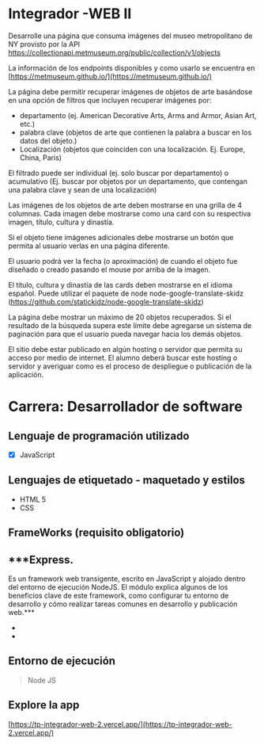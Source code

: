 # Integrador -WEB II


Desarrolle una página que consuma imágenes del museo metropolitano de NY provisto por la API https://collectionapi.metmuseum.org/public/collection/v1/objects

La información de los endpoints disponibles y como usarlo se encuentra en [https://metmuseum.github.io/](https://metmuseum.github.io/)

La página debe permitir recuperar imágenes de objetos de arte basándose en una opción de filtros que incluyen recuperar imágenes por:

-   departamento (ej. American Decorative Arts, Arms and Armor, Asian Art, etc.)
-   palabra clave (objetos de arte que contienen la palabra a buscar en los datos del objeto.)
-   Localización (objetos que coinciden con una localización. Ej. Europe, China, Paris)

El filtrado puede ser individual (ej. solo buscar por departamento) o acumulativo (Ej. buscar por objetos por un departamento, que contengan una palabra clave y sean de una localización)

Las imágenes de los objetos de arte deben mostrarse en una grilla de 4 columnas. Cada imagen debe mostrarse como una card con su respectiva imagen, título, cultura y dinastía.

Si el objeto tiene imágenes adicionales debe mostrarse un botón que permita al usuario verlas en una página diferente.

El usuario podrá ver la fecha (o aproximación) de cuando el objeto fue diseñado o creado pasando el mouse por arriba de la imagen.

El título, cultura y dinastía de las cards deben mostrarse en el idioma español. Puede utilizar el paquete de node node-google-translate-skidz (https://github.com/statickidz/node-google-translate-skidz)

La página debe mostrar un máximo de 20 objetos recuperados. Si el resultado de la búsqueda supera este límite debe agregarse un sistema de paginación para que el usuario pueda navegar hacia los demás objetos.

El sitio debe estar publicado en algún hosting o servidor que permita su acceso por medio de internet. El alumno deberá buscar este hosting o servidor y averiguar como es el proceso de despliegue o publicación de la aplicación.


# Carrera: Desarrollador de software



## Lenguaje de programación utilizado

 - [x] JavaScript

## Lenguajes de etiquetado - maquetado y estilos

 - HTML 5
 - CSS

## FrameWorks (requisito obligatorio)

## ***Express.
Es un framework web transigente, escrito en JavaScript y alojado dentro del entorno de ejecución NodeJS. El módulo explica algunos de los beneficios clave de este framework, como configurar tu entorno de desarrollo y cómo realizar tareas comunes en desarrollo y publicación web.***

*

*

## Entorno de ejecución

> Node JS

## Explore la app

[https://tp-integrador-web-2.vercel.app/](https://tp-integrador-web-2.vercel.app/)
